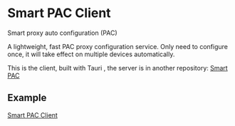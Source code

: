 # Smart PAC Client

Smart proxy auto configuration (PAC)

A lightweight, fast PAC proxy configuration service. Only need to configure once, it will take effect on multiple devices automatically.

This is the client, built with Tauri , the server is in another repository: [Smart PAC](https://github.com/haovei/smart-pac)


## Example

[Smart PAC Client](https://w.quteam.com/smart-pac)

